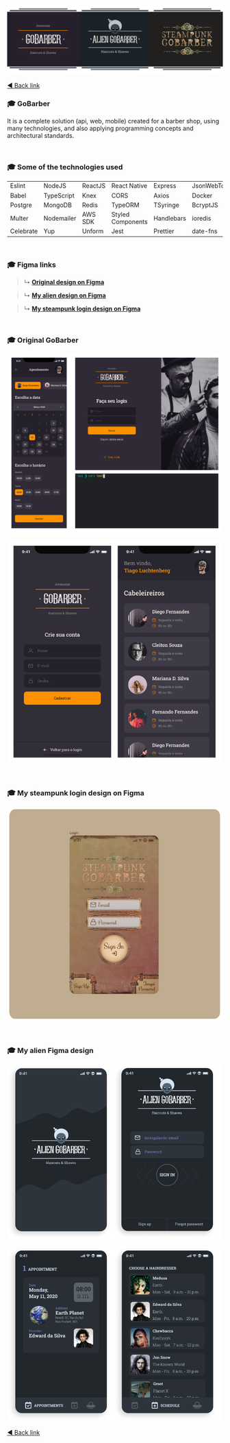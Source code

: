 <p align="center">
  <a href="https://github.com/imtherouser/bootcamp/GoStack11/GoBarber#🚀">
    <img src="screenshots/GoBarber-banner.png">
  </a>
</p>

[◄ Back link](https://github.com/imtherouser/Studies/tree/master/study-codes/Rocketseat#🚀)

### 🎓 GoBarber

It is a complete solution (api, web, mobile) created for a barber shop, using many technologies, and also applying programming concepts and architectural standards.

<br />

### 🎓 Some of the technologies used

<table>
<tbody>
  <tr>
    <td>Eslint</td>
    <td>NodeJS</td>
    <td>ReactJS</td>
    <td>React Native</td>
    <td>Express</td>
    <td>JsonWebToken</td>
  </tr>
  <tr>
    <td>Babel</td>
    <td>TypeScript</td>
    <td>Knex</td>
    <td>CORS</td>
    <td>Axios</td>
    <td>Docker</td>
  </tr>
  <tr>
    <td>Postgre</td>
    <td>MongoDB</td>
    <td>Redis</td>
    <td>TypeORM</td>
    <td>TSyringe</td>
    <td>BcryptJS</td>
  </tr>
  <tr>
    <td>Multer</td>
    <td>Nodemailer</td>
    <td>AWS SDK</td>
    <td>Styled Components</td>
    <td>Handlebars</td>
    <td>ioredis</td>
  </tr>
  <tr>
    <td>Celebrate</td>
    <td>Yup</td>
    <td>Unform</td>
    <td>Jest</td>
    <td>Prettier</td>
    <td>date-fns</td>
  </tr>
</tbody>
</table>

<br />

### 🎓 Figma links

> ↳ **[Original design on Figma](https://www.figma.com/file/BXCihtXXh9p37lGsENV614/GoBarber?node-id=34%3A1181)**

> ↳ **[My alien design on Figma](https://www.figma.com/file/reEYELjIUyYEsigChzLPJw/Alien-GoBarber?node-id=0%3A1)**

> ↳ **[My steampunk login design on Figma](https://www.figma.com/file/9pNIvGgEHsJMYWHZ5f4pv3/Steampunk-GoBarber?node-id=0%3A1)**

<br />

### 🎓 Original GoBarber

<p align="center">
  <a href="https://github.com/imtherouser/bootcamp/GoStack11/GoBarber#🚀">
    <img src="screenshots/GoBarber-Screenshot-01.gif">
  </a>
</p>

<p align="center">
  <a href="https://github.com/imtherouser/bootcamp/GoStack11/GoBarber#🚀">
    <img src="screenshots/GoBarber-Screenshot-02.png">
  </a>
</p>

<br />

### 🎓 My steampunk login design on Figma

<p align="center">
  <a href="https://github.com/imtherouser/bootcamp/GoStack11/GoBarber#🚀">
    <img src="screenshots/SteampunkGoBarber-screen-01.png">
  </a>
</p>

<br />

### 🎓 My alien Figma design

<p align="center">
  <a href="https://github.com/imtherouser/bootcamp/GoStack11/GoBarber#🚀">
    <img src="screenshots/AlienGoBarber-Screen-01.png">
  </a>
</p>

<p align="center">
  <a href="https://github.com/imtherouser/bootcamp/GoStack11/GoBarber#🚀">
    <img src="screenshots/AlienGoBarber-Screen-02.png">
  </a>
</p>

[◄ Back link](https://github.com/imtherouser/Studies/tree/master/study-codes/Rocketseat#🚀)
